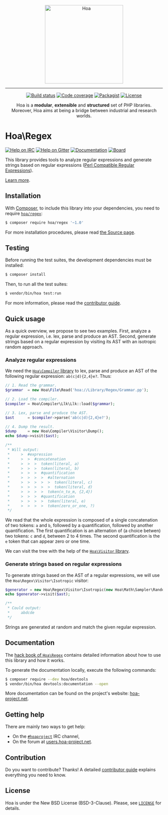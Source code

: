 <p align="center">
  <img src="https://static.hoa-project.net/Image/Hoa.svg" alt="Hoa" width="250px" />
</p>

---

<p align="center">
  <a href="https://travis-ci.org/hoaproject/regex"><img src="https://img.shields.io/travis/hoaproject/regex/master.svg" alt="Build status" /></a>
  <a href="https://coveralls.io/github/hoaproject/regex?branch=master"><img src="https://img.shields.io/coveralls/hoaproject/regex/master.svg" alt="Code coverage" /></a>
  <a href="https://packagist.org/packages/hoa/regex"><img src="https://img.shields.io/packagist/dt/hoa/regex.svg" alt="Packagist" /></a>
  <a href="https://hoa-project.net/LICENSE"><img src="https://img.shields.io/packagist/l/hoa/regex.svg" alt="License" /></a>
</p>
<p align="center">
  Hoa is a <strong>modular</strong>, <strong>extensible</strong> and
  <strong>structured</strong> set of PHP libraries.<br />
  Moreover, Hoa aims at being a bridge between industrial and research worlds.
</p>

# Hoa\Regex

[![Help on IRC](https://img.shields.io/badge/help-%23hoaproject-ff0066.svg)](https://webchat.freenode.net/?channels=#hoaproject)
[![Help on Gitter](https://img.shields.io/badge/help-gitter-ff0066.svg)](https://gitter.im/hoaproject/central)
[![Documentation](https://img.shields.io/badge/documentation-hack_book-ff0066.svg)](https://central.hoa-project.net/Documentation/Library/Regex)
[![Board](https://img.shields.io/badge/organisation-board-ff0066.svg)](https://waffle.io/hoaproject/regex)

This library provides tools to analyze regular expressions and generate strings
based on regular expressions ([Perl Compatible Regular
Expressions](http://pcre.org)).

[Learn more](https://central.hoa-project.net/Documentation/Library/Regex).

## Installation

With [Composer](https://getcomposer.org/), to include this library into
your dependencies, you need to
require [`hoa/regex`](https://packagist.org/packages/hoa/regex):

```sh
$ composer require hoa/regex '~1.0'
```

For more installation procedures, please read [the Source
page](https://hoa-project.net/Source.html).

## Testing

Before running the test suites, the development dependencies must be installed:

```sh
$ composer install
```

Then, to run all the test suites:

```sh
$ vendor/bin/hoa test:run
```

For more information, please read the [contributor
guide](https://hoa-project.net/Literature/Contributor/Guide.html).

## Quick usage

As a quick overview, we propose to see two examples. First, analyze a regular
expression, i.e. lex, parse and produce an AST. Second, generate strings based
on a regular expression by visiting its AST with an isotropic random approach.

### Analyze regular expressions

We need the [`Hoa\Compiler`
library](https://central.hoa-project.net/Resource/Library/Compiler) to lex, parse
and produce an AST of the following regular expression: `ab(c|d){2,4}e?`. Thus:

```php
// 1. Read the grammar.
$grammar  = new Hoa\File\Read('hoa://Library/Regex/Grammar.pp');

// 2. Load the compiler.
$compiler = Hoa\Compiler\Llk\Llk::load($grammar);

// 3. Lex, parse and produce the AST.
$ast      = $compiler->parse('ab(c|d){2,4}e?');

// 4. Dump the result.
$dump     = new Hoa\Compiler\Visitor\Dump();
echo $dump->visit($ast);

/**
 * Will output:
 *     >  #expression
 *     >  >  #concatenation
 *     >  >  >  token(literal, a)
 *     >  >  >  token(literal, b)
 *     >  >  >  #quantification
 *     >  >  >  >  #alternation
 *     >  >  >  >  >  token(literal, c)
 *     >  >  >  >  >  token(literal, d)
 *     >  >  >  >  token(n_to_m, {2,4})
 *     >  >  >  #quantification
 *     >  >  >  >  token(literal, e)
 *     >  >  >  >  token(zero_or_one, ?)
 */
```

We read that the whole expression is composed of a single concatenation of two
tokens: `a` and `b`, followed by a quantification, followed by another
quantification. The first quantification is an alternation of (a choice betwen)
two tokens: `c` and `d`, between 2 to 4 times. The second quantification is the
`e` token that can appear zero or one time.

We can visit the tree with the help of the [`Hoa\Visitor`
library](https://central.hoa-project.net/Resource/Library/Visitor).

### Generate strings based on regular expressions

To generate strings based on the AST of a regular expressions, we will use the
`Hoa\Regex\Visitor\Isotropic` visitor:

```php
$generator = new Hoa\Regex\Visitor\Isotropic(new Hoa\Math\Sampler\Random());
echo $generator->visit($ast);

/**
 * Could output:
 *     abdcde
 */
```

Strings are generated at random and match the given regular expression.

## Documentation

The
[hack book of `Hoa\Regex`](https://central.hoa-project.net/Documentation/Library/Regex)
contains detailed information about how to use this library and how it works.

To generate the documentation locally, execute the following commands:

```sh
$ composer require --dev hoa/devtools
$ vendor/bin/hoa devtools:documentation --open
```

More documentation can be found on the project's website:
[hoa-project.net](https://hoa-project.net/).

## Getting help

There are mainly two ways to get help:

  * On the [`#hoaproject`](https://webchat.freenode.net/?channels=#hoaproject)
    IRC channel,
  * On the forum at [users.hoa-project.net](https://users.hoa-project.net).

## Contribution

Do you want to contribute? Thanks! A detailed [contributor
guide](https://hoa-project.net/Literature/Contributor/Guide.html) explains
everything you need to know.

## License

Hoa is under the New BSD License (BSD-3-Clause). Please, see
[`LICENSE`](https://hoa-project.net/LICENSE) for details.

